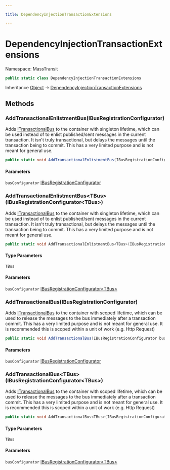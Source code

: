 ```yaml
---

title: DependencyInjectionTransactionExtensions

---
```


# DependencyInjectionTransactionExtensions

Namespace: MassTransit

```csharp
public static class DependencyInjectionTransactionExtensions
```

Inheritance [Object](https://learn.microsoft.com/en-us/dotnet/api/system.object) → [DependencyInjectionTransactionExtensions](../masstransit/dependencyinjectiontransactionextensions)

## Methods

### **AddTransactionalEnlistmentBus(IBusRegistrationConfigurator)**

Adds [ITransactionalBus](../masstransit-transactions/itransactionalbus) to the container with singleton lifetime, which can be used instead of  to enlist
 published/sent messages in the current transaction. It isn't truly transactional, but delays the messages until
 the transaction being to commit. This has a very limited purpose and is not meant for general use.

```csharp
public static void AddTransactionalEnlistmentBus(IBusRegistrationConfigurator busConfigurator)
```

#### Parameters

`busConfigurator` [IBusRegistrationConfigurator](../masstransit/ibusregistrationconfigurator)<br/>

### **AddTransactionalEnlistmentBus\<TBus\>(IBusRegistrationConfigurator\<TBus\>)**

Adds [ITransactionalBus](../masstransit-transactions/itransactionalbus) to the container with singleton lifetime, which can be used instead of  to enlist
 published/sent messages in the current transaction. It isn't truly transactional, but delays the messages until
 the transaction being to commit. This has a very limited purpose and is not meant for general use.

```csharp
public static void AddTransactionalEnlistmentBus<TBus>(IBusRegistrationConfigurator<TBus> busConfigurator)
```

#### Type Parameters

`TBus`<br/>

#### Parameters

`busConfigurator` [IBusRegistrationConfigurator\<TBus\>](../masstransit/ibusregistrationconfigurator-1)<br/>

### **AddTransactionalBus(IBusRegistrationConfigurator)**

Adds [ITransactionalBus](../masstransit-transactions/itransactionalbus) to the container with scoped lifetime, which can be used to release the messages to the bus
 immediately after a transaction commit. This has a very limited purpose and is not meant for general use.
 It is recommended this is scoped within a unit of work (e.g. Http Request)

```csharp
public static void AddTransactionalBus(IBusRegistrationConfigurator busConfigurator)
```

#### Parameters

`busConfigurator` [IBusRegistrationConfigurator](../masstransit/ibusregistrationconfigurator)<br/>

### **AddTransactionalBus\<TBus\>(IBusRegistrationConfigurator\<TBus\>)**

Adds [ITransactionalBus](../masstransit-transactions/itransactionalbus) to the container with scoped lifetime, which can be used to release the messages to the bus
 immediately after a transaction commit. This has a very limited purpose and is not meant for general use.
 It is recommended this is scoped within a unit of work (e.g. Http Request)

```csharp
public static void AddTransactionalBus<TBus>(IBusRegistrationConfigurator<TBus> busConfigurator)
```

#### Type Parameters

`TBus`<br/>

#### Parameters

`busConfigurator` [IBusRegistrationConfigurator\<TBus\>](../masstransit/ibusregistrationconfigurator-1)<br/>
